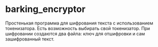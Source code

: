 # barking_encryptor
Простенькая программа для шифрования текста с использованием токенизатора. Есть возможность выбирать свой токенизатор. При шифровании создаются два файла: ключ для отшифровки и сам зашифрованный текст.
